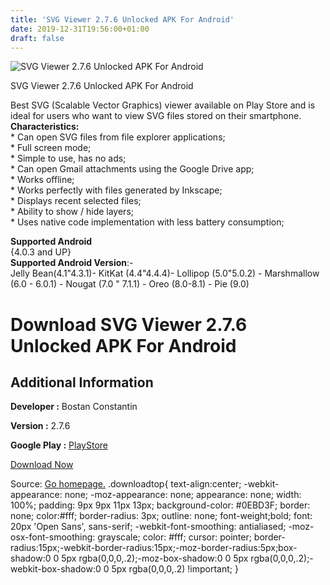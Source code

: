 ```yaml
---
title: 'SVG Viewer 2.7.6 Unlocked APK For Android'
date: 2019-12-31T19:56:00+01:00
draft: false
---
```


![SVG Viewer 2.7.6 Unlocked APK For Android](https://i0.wp.com/apkhome.net/wp-content/uploads/2019/12/SVG-Viewer-2.7.6-Unlocked-APK.png "SVG Viewer 2.7.6 Unlocked APK For Android")

  

SVG Viewer 2.7.6 Unlocked APK For Android

Best SVG (Scalable Vector Graphics) viewer available on Play Store and is ideal for users who want to view SVG files stored on their smartphone.  
**Characteristics:**  
\* Can open SVG files from file explorer applications;  
\* Full screen mode;  
\* Simple to use, has no ads;  
\* Can open Gmail attachments using the Google Drive app;  
\* Works offline;  
\* Works perfectly with files generated by Inkscape;  
\* Displays recent selected files;  
\* Ability to show / hide layers;  
\* Uses native code implementation with less battery consumption;

**Supported Android**  
{4.0.3 and UP}  
**Supported Android Version**:-  
Jelly Bean(4.1"4.3.1)- KitKat (4.4"4.4.4)- Lollipop (5.0"5.0.2) - Marshmallow (6.0 - 6.0.1) - Nougat (7.0 " 7.1.1) - Oreo (8.0-8.1) - Pie (9.0)

Download SVG Viewer 2.7.6 Unlocked APK For Android
==================================================

Additional Information
----------------------

**Developer :** Bostan Constantin

**Version :** 2.7.6

**Google Play :** [PlayStore](https://play.google.com/store/apps/details?id=cobos.svgviewer)

  

[Download Now](https://store4app.co/post/svg-viewer-2-7-6-unlocked-apk-for-android_1577818214)

  
Source: [Go homepage.](https://store4app.co/post/svg-viewer-2-7-6-unlocked-apk-for-android_1577818214) .downloadtop{ text-align:center; -webkit-appearance: none; -moz-appearance: none; appearance: none; width: 100%; padding: 9px 9px 11px 13px; background-color: #0EBD3F; border: none; color:#fff; border-radius: 3px; outline: none; font-weight;bold; font: 20px 'Open Sans', sans-serif; -webkit-font-smoothing: antialiased; -moz-osx-font-smoothing: grayscale; color: #fff; cursor: pointer; border-radius:15px;-webkit-border-radius:15px;-moz-border-radius:5px;box-shadow:0 0 5px rgba(0,0,0,.2);-moz-box-shadow:0 0 5px rgba(0,0,0,.2);-webkit-box-shadow:0 0 5px rgba(0,0,0,.2) !important; }